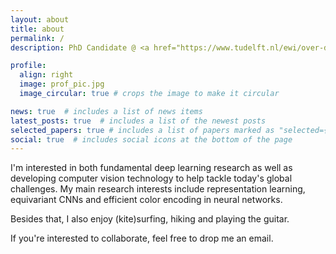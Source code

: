 ```yaml
---
layout: about
title: about
permalink: /
description: PhD Candidate @ <a href="https://www.tudelft.nl/ewi/over-de-faculteit/afdelingen/intelligent-systems/pattern-recognition-bioinformatics/computer-vision-lab">TU Delft Computer Vision Lab</a>.

profile:
  align: right
  image: prof_pic.jpg
  image_circular: true # crops the image to make it circular

news: true  # includes a list of news items
latest_posts: true  # includes a list of the newest posts
selected_papers: true # includes a list of papers marked as "selected={true}"
social: true  # includes social icons at the bottom of the page
---
```


I'm interested in both fundamental deep learning research as well as developing computer vision technology to help tackle today's global challenges. My main research interests include representation learning, equivariant CNNs and efficient color encoding in neural networks.

Besides that, I also enjoy (kite)surfing, hiking and playing the guitar.

If you're interested to collaborate, feel free to drop me an email.
